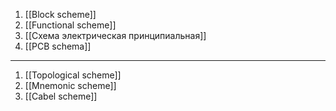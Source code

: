 1. [[Block scheme]]
2. [[Functional scheme]]
3. [[Схема электрическая принципиальная]]
4. [[PCB schema]]
----
1. [[Topological scheme]]
2. [[Mnemonic scheme]]
3. [[Cabel scheme]]